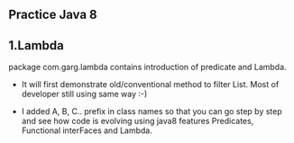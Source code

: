 Practice Java 8
-----------------------

1.Lambda
---------
package com.garg.lambda contains introduction of predicate and Lambda.
-	It will first demonstrate old/conventional method to filter List.
		Most of developer still using same way :-)
 
- I added A, B, C.. prefix in class names so that you can go step by step and see how code is evolving using java8 features Predicates, Functional interFaces and Lambda.

  
